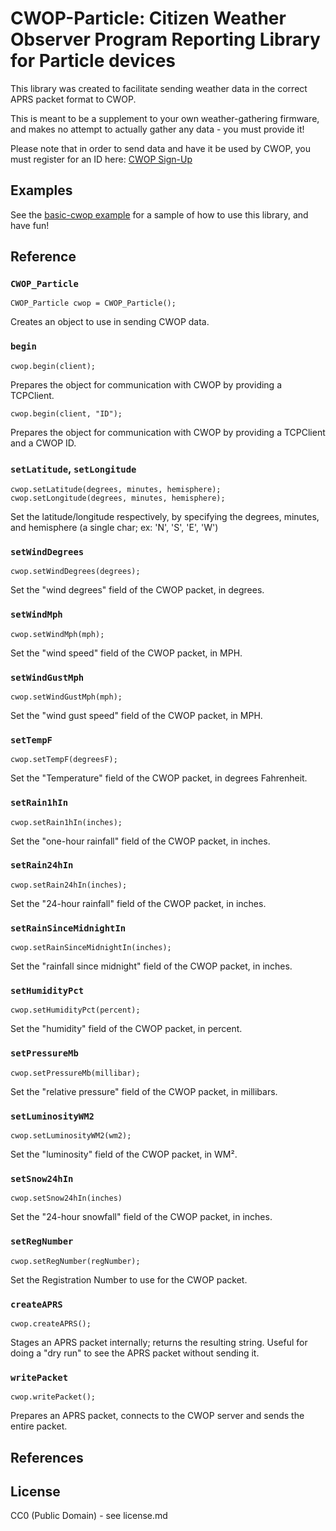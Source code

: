 # CWOP-Particle: Citizen Weather Observer Program Reporting Library for Particle devices

This library was created to facilitate sending weather data in the correct APRS packet format to CWOP. 

This is meant to be a supplement to your own weather-gathering firmware, and makes no attempt to actually gather any data - you must provide it!

Please note that in order to send data and have it be used by CWOP, you must register for an ID here: [CWOP Sign-Up][1]

## Examples
See the [basic-cwop example][2] for a sample of how to use this library, and have fun!

## Reference

### `CWOP_Particle`

`CWOP_Particle cwop = CWOP_Particle();`

Creates an object to use in sending CWOP data.

### `begin`

`cwop.begin(client);`

Prepares the object for communication with CWOP by providing a TCPClient.

`cwop.begin(client, "ID");`

Prepares the object for communication with CWOP by providing a TCPClient and a CWOP ID.

### `setLatitude`, `setLongitude`

`cwop.setLatitude(degrees, minutes, hemisphere);`
`cwop.setLongitude(degrees, minutes, hemisphere);`

Set the latitude/longitude respectively, by specifying the degrees, minutes, and hemisphere (a single char; ex: 'N', 'S', 'E', 'W')

### `setWindDegrees`

`cwop.setWindDegrees(degrees);`

Set the "wind degrees" field of the CWOP packet, in degrees.

### `setWindMph`

`cwop.setWindMph(mph);`

Set the "wind speed" field of the CWOP packet, in MPH.

### `setWindGustMph`

`cwop.setWindGustMph(mph);`

Set the "wind gust speed" field of the CWOP packet, in MPH.

### `setTempF`

`cwop.setTempF(degreesF);`

Set the "Temperature" field of the CWOP packet, in degrees Fahrenheit.

### `setRain1hIn`

`cwop.setRain1hIn(inches);`

Set the "one-hour rainfall" field of the CWOP packet, in inches.

### `setRain24hIn`

`cwop.setRain24hIn(inches);`

Set the "24-hour rainfall" field of the CWOP packet, in inches.

### `setRainSinceMidnightIn`

`cwop.setRainSinceMidnightIn(inches);`

Set the "rainfall since midnight" field of the CWOP packet, in inches.

### `setHumidityPct`

`cwop.setHumidityPct(percent);`

Set the "humidity" field of the CWOP packet, in percent.

### `setPressureMb`

`cwop.setPressureMb(millibar);`

Set the "relative pressure" field of the CWOP packet, in millibars.

### `setLuminosityWM2`

`cwop.setLuminosityWM2(wm2);`

Set the "luminosity" field of the CWOP packet, in WM².

### `setSnow24hIn`

`cwop.setSnow24hIn(inches)`

Set the "24-hour snowfall" field of the CWOP packet, in inches.

### `setRegNumber`

`cwop.setRegNumber(regNumber);`

Set the Registration Number to use for the CWOP packet.

### `createAPRS`

`cwop.createAPRS();`

Stages an APRS packet internally; returns the resulting string. Useful for doing
a "dry run" to see the APRS packet without sending it.

### `writePacket`

`cwop.writePacket();`

Prepares an APRS packet, connects to the CWOP server and sends the entire packet.

## References
[1]: http://www.wxqa.com/SIGN-UP.html
[2]: firmware/examples/basic-cwop

## License
CC0 (Public Domain) - see license.md